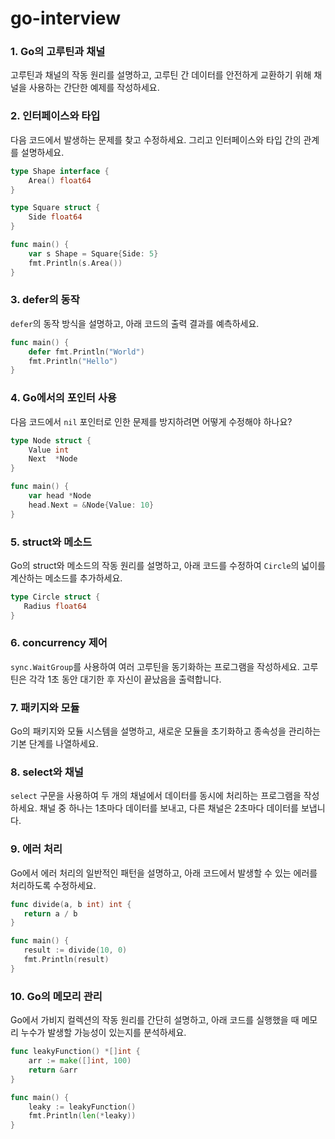# go-interview


### 1. **Go의 고루틴과 채널**
고루틴과 채널의 작동 원리를 설명하고, 고루틴 간 데이터를 안전하게 교환하기 위해 채널을 사용하는 간단한 예제를 작성하세요.



### 2. **인터페이스와 타입**
다음 코드에서 발생하는 문제를 찾고 수정하세요. 그리고 인터페이스와 타입 간의 관계를 설명하세요.
 ```go
 type Shape interface {
     Area() float64
 }

 type Square struct {
     Side float64
 }

 func main() {
     var s Shape = Square{Side: 5}
     fmt.Println(s.Area())
 }
 ```


### 3. **defer의 동작**
`defer`의 동작 방식을 설명하고, 아래 코드의 출력 결과를 예측하세요.
 ```go
 func main() {
     defer fmt.Println("World")
     fmt.Println("Hello")
 }
 ```

### 4. **Go에서의 포인터 사용**
다음 코드에서 `nil` 포인터로 인한 문제를 방지하려면 어떻게 수정해야 하나요?
 ```go
 type Node struct {
     Value int
     Next  *Node
 }

 func main() {
     var head *Node
     head.Next = &Node{Value: 10}
 }
 ```

### 5. **struct와 메소드**
Go의 struct와 메소드의 작동 원리를 설명하고, 아래 코드를 수정하여 `Circle`의 넓이를 계산하는 메소드를 추가하세요.
```go
type Circle struct {
   Radius float64
}
```

### 6. **concurrency 제어**
`sync.WaitGroup`를 사용하여 여러 고루틴을 동기화하는 프로그램을 작성하세요. 고루틴은 각각 1초 동안 대기한 후 자신이 끝났음을 출력합니다.

### 7. **패키지와 모듈**
Go의 패키지와 모듈 시스템을 설명하고, 새로운 모듈을 초기화하고 종속성을 관리하는 기본 단계를 나열하세요.

### 8. **select와 채널**
`select` 구문을 사용하여 두 개의 채널에서 데이터를 동시에 처리하는 프로그램을 작성하세요. 채널 중 하나는 1초마다 데이터를 보내고, 다른 채널은 2초마다 데이터를 보냅니다.

### 9. **에러 처리**
Go에서 에러 처리의 일반적인 패턴을 설명하고, 아래 코드에서 발생할 수 있는 에러를 처리하도록 수정하세요.
```go
func divide(a, b int) int {
   return a / b
}

func main() {
   result := divide(10, 0)
   fmt.Println(result)
}
```

### 10. **Go의 메모리 관리**
Go에서 가비지 컬렉션의 작동 원리를 간단히 설명하고, 아래 코드를 실행했을 때 메모리 누수가 발생할 가능성이 있는지를 분석하세요.
 ```go
 func leakyFunction() *[]int {
     arr := make([]int, 100)
     return &arr
 }

 func main() {
     leaky := leakyFunction()
     fmt.Println(len(*leaky))
 }
 ```
